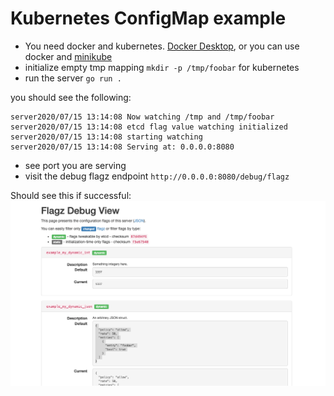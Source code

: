 # Kubernetes ConfigMap example

- You need docker and kubernetes. [Docker Desktop](https://www.docker.com/products/docker-desktop), or you can use docker and [minikube](https://minikube.sigs.k8s.io/docs/start/)
- initialize empty tmp mapping `mkdir -p /tmp/foobar` for kubernetes
- run the server `go run .`

you should see the following:
```
server2020/07/15 13:14:08 Now watching /tmp and /tmp/foobar
server2020/07/15 13:14:08 etcd flag value watching initialized
server2020/07/15 13:14:08 starting watching
server2020/07/15 13:14:08 Serving at: 0.0.0.0:8080
```

- see port you are serving
- visit the debug flagz endpoint `http://0.0.0.0:8080/debug/flagz`

Should see this if successful:
![](flagz-debug-view.png)
